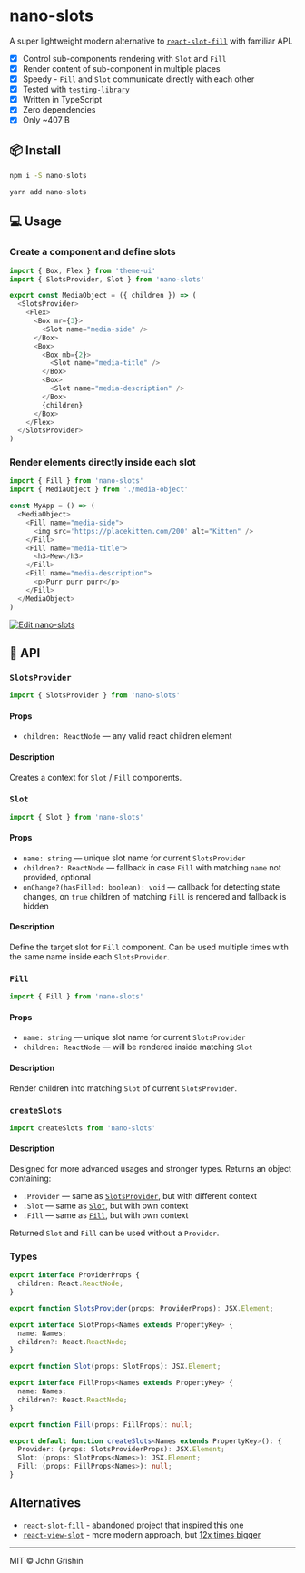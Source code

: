 # nano-slots

A super lightweight modern alternative to [`react-slot-fill`](https://github.com/camwest/react-slot-fill) with familiar API.

- [x] Control sub-components rendering with `Slot` and `Fill`
- [x] Render content of sub-component in multiple places
- [x] Speedy - `Fill` and `Slot` communicate directly with each other
- [x] Tested with [`testing-library`](https://testing-library.com)
- [x] Written in TypeScript
- [x] Zero dependencies
- [x] Only ~407 B

## 📦 Install

```sh
npm i -S nano-slots
```

```sh
yarn add nano-slots
```

## 💻 Usage

### Create a component and define slots

```js
import { Box, Flex } from 'theme-ui'
import { SlotsProvider, Slot } from 'nano-slots'

export const MediaObject = ({ children }) => (
  <SlotsProvider>
    <Flex>
      <Box mr={3}>
        <Slot name="media-side" />
      </Box>
      <Box>
        <Box mb={2}>
          <Slot name="media-title" />
        </Box>
        <Box>
          <Slot name="media-description" />
        </Box>
        {children}
      </Box>
    </Flex>
  </SlotsProvider>
)
```

### Render elements directly inside each slot

```js
import { Fill } from 'nano-slots'
import { MediaObject } from './media-object'

const MyApp = () => (
  <MediaObject>
    <Fill name="media-side">
      <img src='https://placekitten.com/200' alt="Kitten" />
    </Fill>
    <Fill name="media-title">
      <h3>Mew</h3>
    </Fill>
    <Fill name="media-description">
      <p>Purr purr purr</p>
    </Fill>
  </MediaObject>
)
```

[![Edit nano-slots](https://codesandbox.io/static/img/play-codesandbox.svg)](https://codesandbox.io/s/nano-slots-s0y0t?fontsize=14&hidenavigation=1&theme=dark)

## 📖 API

### `SlotsProvider`

```js
import { SlotsProvider } from 'nano-slots'
```

#### Props

- `children: ReactNode` — any valid react children element

#### Description

Creates a context for `Slot` / `Fill` components.

### `Slot`

```js
import { Slot } from 'nano-slots'
```

#### Props

- `name: string` — unique slot name for current `SlotsProvider`
- `children?: ReactNode` — fallback in case `Fill` with matching `name` not provided, optional
- `onChange?(hasFilled: boolean): void` — callback for detecting state changes, on `true` children of matching `Fill` is rendered and fallback is hidden

#### Description

Define the target slot for `Fill` component. Can be used multiple times with the same name inside each `SlotsProvider`.

### `Fill`

```js
import { Fill } from 'nano-slots'
```

#### Props

- `name: string` — unique slot name for current `SlotsProvider`
- `children: ReactNode` — will be rendered inside matching `Slot`

#### Description

Render children into matching `Slot` of current `SlotsProvider`.


### `createSlots`

```js
import createSlots from 'nano-slots'
```

#### Description

Designed for more advanced usages and stronger types.
Returns an object containing:

- `.Provider` — same as [`SlotsProvider`](#SlotsProvider), but with different context
- `.Slot` — same as [`Slot`](#Slot), but with own context
- `.Fill` — same as [`Fill`](#Fill), but with own context

Returned `Slot` and `Fill` can be used without a `Provider`.

### Types

```ts
export interface ProviderProps {
  children: React.ReactNode;
}

export function SlotsProvider(props: ProviderProps): JSX.Element;

export interface SlotProps<Names extends PropertyKey> {
  name: Names;
  children?: React.ReactNode;
}

export function Slot(props: SlotProps): JSX.Element;

export interface FillProps<Names extends PropertyKey> {
  name: Names;
  children?: React.ReactNode;
}

export function Fill(props: FillProps): null;

export default function createSlots<Names extends PropertyKey>(): {
  Provider: (props: SlotsProviderProps): JSX.Element;
  Slot: (props: SlotProps<Names>): JSX.Element;
  Fill: (props: FillProps<Names>): null;
}
```

## Alternatives

- [`react-slot-fill`](https://github.com/camwest/react-slot-fill) - abandoned project that inspired this one
- [`react-view-slot`](https://github.com/robik/react-view-slot) - more modern approach, but [12x times bigger](https://bundlephobia.com/result?p=react-view-slot@1.0.1)

---
MIT © John Grishin
